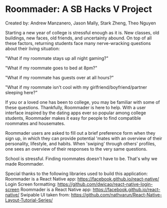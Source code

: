 # Roommader: A SB Hacks V Project
Created by: Andrew Manzanero, Jason Mally, Stark Zheng, Theo Nguyen

Starting a new year of college is stressful enough as it is.  New classes, old buildings, new faces, old friends, and uncertainty abound.  On top of all these factors, returning students face many nerve-wracking questions about their living situation:

"What if my roommate stays up all night gaming?"

"What if my roommate goes to bed at 8pm?"

"What if my roommate has guests over at all hours?"

"What if my roommate isn't cool with my girlfriend/boyfriend/partner sleeping here?"

If you or a loved one has been to college, you may be familiar with some of these questions.  Thankfully, Roommader is here to help.  With a user interface inspired by the dating apps ever so popular among college students, Roommader makes it easy for people to find compatible roommates and housemates.  

Roommader users are asked to fill out a brief preference form when they sign up, in which they can provide potential 'mates with an overview of their personality, lifestyle, and habits.  When 'swiping' through others' profiles, one sees an overview of their responses to the very same questions.

School is stressful.  Finding roommates doesn't have to be.  That's why we made Roommader.

Special thanks to the following libraries used to build this application:
Roommader is a React Native app: https://facebook.github.io/react-native/
Login Screen formatting: https://github.com/dwicao/react-native-login-screen
Roommader is a React Native app: https://facebook.github.io/react-native/
Swipable UI taken from: https://github.com/nathvarun/React-Native-Layout-Tutorial-Series/
